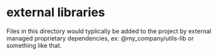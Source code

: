 # external libraries

Files in this directory would typlically be added to the project by external managed proprietary dependencies, ex: @my_company/utils-lib or something like that.
